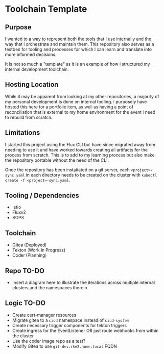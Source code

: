 # Toolchain Template

## Purpose
I wanted to a way to represent both the tools that I use internally and the way that I orchestrate and maintain them.
This repository also serves as a testbed for tooling and processes for which I can learn and translate into more informed decisions.

It is not so much a "template" as it is an example of how I structured my internal development toolchain.

## Hosting Location
While it may be apparent from looking at my other repositories, a majority of my personal development is done on internal tooling. I purposely have hosted this here for a portfolio item, as well as having a point of reconciliation that is external to my home environment for the event I need to rebuild from scratch.

## Limitations
I started this project using the Flux CLI but have since migrated away from needing to use it and have worked towards creating all artifacts for the process from scratch. This is to add to my learning process but also make the repository portable without the need of the CLI.

Once the repository has been instatiated on a git server, each `<project>-sync.yaml` in each directory needs to be created on the cluster with `kubectl create -f <project>-sync.yaml`.

## Tooling / Dependencies
- Istio
- Fluxv2
- SOPS

## Toolchain
- Gitea (Deployed)
- Tekton (Work In Progress)
- Coder (Planning)

## Repo TO-DO
- Insert a diagram here to illustrate the iterations across multiple internal clusters and the namespaces therein. 

## Logic TO-DO
- Create cert-manager resources
- Migrate gitea to a `cicd` namespace instead of `cicd-system`
- Create necessary trigger components for tekton triggers
- Create ingress for the EventListener OR just route webhooks from within the cluster
- Use the coder image repo as a test?
- Modify Gitea to use `git-dev.rke2.home.local` FQDN